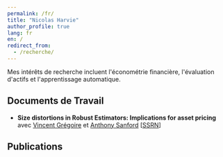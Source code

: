 ```yaml
---
permalink: /fr/
title: "Nicolas Harvie"
author_profile: true
lang: fr
en: /
redirect_from:
  - /recherche/
---
```


Mes intérêts de recherche incluent l'économétrie financière, l'évaluation d'actifs et l'apprentissage automatique.

## Documents de Travail

- **Size distortions in Robust Estimators: Implications for asset pricing** avec [Vincent Grégoire](https://www.hec.ca/en/profs/vincent.gregoire.html) et [Anthony Sanford](https://www.hec.ca/en/profs/anthony.sanford.html) [[SSRN](https://papers.ssrn.com/sol3/papers.cfm?abstract_id=4640678)]

## Publications

<!-- - **Price Informativeness and FOMC Return Reversals**  
   avec [Oliver Boguth](http://www.public.asu.edu/~oboguth/), [Adlai Fisher](https://sites.google.com/view/adlai-fisher) et [Charles Martineau](http://www.charlesmartineau.com)  
   [[SocArXiv <i class="ai ai-osf ai-fw "></i>](https://osf.io/preprints/socarxiv/zurfk/)] [[SSRN](https://papers.ssrn.com/sol3/papers.cfm?abstract_id=4131740)]

  - Best Paper on Asset Pricing Award, NFA 2022

- **Double Bonus? Implicit Incentives for Money Managers with Explicit Incentives**  
   avec [Juan Sotes-Paladino](https://sites.google.com/site/jmsotespaladino/home)  
  [[SSRN](https://papers.ssrn.com/sol3/papers.cfm?abstract_id=2980599)]

## Publications

- **Price Revelation from Insider Trading: Evidence from Hacked Earnings News**  
  _Journal of Financial Economics_, Volume 143, Issue 3, 2022,  
   avec [Pat Akey](http://patakeyfinance.com) et [Charles Martineau](http://www.charlesmartineau.com),  
  [[JFE <i class="ai ai-open-access ai-fw "></i>](https://doi.org/10.1016/j.jfineco.2021.12.006)]
  [[SocArXiv <i class="ai ai-osf ai-fw "></i>](https://osf.io/preprints/socarxiv/qe6tu/)]
  [[SSRN](https://papers.ssrn.com/sol3/papers.cfm?abstract_id=3365024)]
  [[Code <i class="fab fa-fw fa-github" aria-hidden="true"></i>](https://github.com/vgreg/hacked_earnings_jfe)]

  - [Article sur Bloomberg.com](https://www.bloomberg.com/news/articles/2019-04-22/the-market-knew-about-the-press-release-hackers-before-the-cops), 2019
  - [Article sur Columbia Law’s Blue Sky blog](http://clsbluesky.law.columbia.edu/2019/07/10/price-revelation-from-insider-trading-evidence-from-hacked-earnings-news/), 2019

- **How is Earnings News Transmitted to Stock Prices?**  
  _Journal of Accounting Research_, Volume 60, Issue 1, 2022,  
   avec [Charles Martineau](http://www.charlesmartineau.com),  
  [[JAR <i class="ai ai-open-access ai-fw "></i>](https://doi.org/10.1111/1475-679X.12394)]
  [[SSRN](https://papers.ssrn.com/sol3/papers.cfm?abstract_id=3060094)]
  [[Code <i class="fab fa-fw fa-github" aria-hidden="true"></i>](https://github.com/vgreg/earnings_news_jar)]

- **Inverted Fee Structures, Tick Size, and Market Quality**  
  _Journal of Financial Economics_, Volume 134, Issue 1, 2019,  
   avec [Carole Comerton-Forde](https://fbe.unimelb.edu.au/our-people/staff/finance/carole-comerton-forde2) et [Zhuo Zhong](http://www.joe-zh.com/),  
   [[JFE](https://doi.org/10.1016/j.jfineco.2019.03.005)]
  [[SSRN](https://papers.ssrn.com/sol3/papers.cfm?abstract_id=2939012)]
  [[Online Appendix](/files/appendices/adf-tsp-appendix.pdf)]

  - Best Paper on Market Microstructure Award, NFA 2017

- **Shaping Expectations and Coordinating Attention: The Unintended Consequences of FOMC Press Conferences**  
  _Journal of Financial and Quantitative Analysis_, Volume 54, Issue 6, 2019,  
  avec [Oliver Boguth](http://www.public.asu.edu/~oboguth/) et [Charles Martineau](http://www.charlesmartineau.com),  
  [[JFQA](https://doi.org/10.1017/S0022109018001357)]
  [[SSRN](https://papers.ssrn.com/sol3/papers.cfm?abstract_id=2698477)]
  [[Internet Appendix](/files/appendices/FOMC_PC_InternetAppendix.pdf)]

  **Note**: Depuis janvier 2019, le président de la Réserve fédérale tient désormais une conférence de presse après chaque réunion, qui est la principale recommandation politique de l'article. Un post-scriptum à la fin de l'article aborde ce point.

  - Best Paper on Financial Institutions and Markets Award, 7th Financial Markets and Corporate Governance Conference (2016)
  - [Article dans The Globe and Mail](https://www.theglobeandmail.com/business/careers/business-education/article-greater-transparency-in-business-can-have-unintended-consequences/), 2019
  - Entrevue en direct avec Sky Business News, 2015
  - [Mention dans le LA Times](http://www.latimes.com/business/la-fi-yellen-hike-analysis-20151216-story.html/), 2015

- **The Rise of Passive Investing and Index-linked Comovement**  
  _North American Journal of Economics and Finance_, Volume 51, 101059, 2020,  
  [[NAJEF](https://doi.org/10.1016/j.najef.2019.101059)]
  [[SSRN](https://papers.ssrn.com/sol3/papers.cfm?abstract_id=2308695)]
  [[Internet Appendix](/files/appendices/indexers_appendix.pdf)]

## Travaux étudiants supervisés

- **HFTViz: Visualization for the exploration of high frequency trading data**
  _Information Visualization_, Volume 21, Issue 2, 2022,  
  avec Javad Yaali et [Thomas Hurtut](http://www.professeurs.polymtl.ca/thomas.hurtut/),  
  [[InfoVis](https://doi.org/10.1177/14738716211064921)]

- **Alternative Data** (chapitre de livre)  
  Dans [Big Data in Finance: Opportunities and Challenges of Financial Digitalization](https://link.springer.com/book/10.1007/978-3-031-12240-8), Palgrave Macmillan, pp. 13-33, 2022,  
  avec [Noah Jepson](https://www.linkedin.com/in/noahjep/),  
  [[Springer](https://link.springer.com/chapter/10.1007/978-3-031-12240-8_2)]

## Autres contributions à la recherche

- **Non-Standard Errors**  
  À paraître dans _Journal of Finance_,
  coordonné par [Albert J. Menkveld](https://albertjmenkveld.com/), [Anna Dreber](https://sites.google.com/site/annadreber/), [Felix Holzmeister](https://www.holzmeister.biz/), [Juergen Huber](https://www.uibk.ac.at/ibf/team/huberj.html.en), [Magnus Johannesson](https://www.hhs.se/en/persons/j/johannesson-magnus/), [Michael Kirchler](https://www.uibk.ac.at/ibf/team/kirchler.html.en), [Michael Razen](https://www.uibk.ac.at/ibf/mitarbeiter/razen.html), et [Utz Weitzel](https://research.vu.nl/en/persons/utz-weitzel). (300+ co-auteurs)  
  [[SSRN](https://dx.doi.org/10.2139/ssrn.3961574)]

  - J'ai fait partie d'une équipe responsable de l'analyse des données et de la rédaction d'un article résumé. Notre _article_ était l'un des cinq meilleurs articles évalués qui ont été partagés avec toutes les équipes lors de la dernière phase du projet. Notre code est disponible [sur GitHub](https://github.com/vgreg/fincap).

## Documents de travail permanents

- Do Mutual Fund Managers Adjust NAV for Stale Prices?  
[[SSRN](https://papers.ssrn.com/sol3/papers.cfm?abstract_id=1928321)]

## Publications pré-doctorat

- **Using copulas to model price dependence in energy markets**  
  _Energy risk_, Volume 5, Issue 5, 2008,  
   avec [Christian Genest](https://www.math.mcgill.ca/cgenest/) et Michel Gendron,  
   [[CiteSeerX](http://citeseerx.ist.psu.edu/viewdoc/download?doi=10.1.1.461.3276&rep=rep1&type=pdf)]

- **Visible and infrared imagery for surveillance applications: software and hardware considerations**  
  _Quantitative InfraRed Thermography Journal_, Volume 4, Issue 1, 2007,  
   avec Amar El-Maadi, Louis St-Laurent, Hélène Torresan, Benoit Turgeon, Donald Prévost, Patrick Hébert, Denis Laurendeau, Benoit Ricard et Xavier Maldague,  
   [[Taylor & Francis](https://doi.org/10.3166/qirt.4.25-40)] -->
